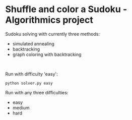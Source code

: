 # Shuffle and color a Sudoku - Algorithmics project


Sudoku solving with currently three methods:

- simulated annealing
- backtracking
- graph coloring with backtracking

<br/>

Run with difficulty 'easy':

`python solver.py easy`

Run with any three difficulties:
- easy
- medium
- hard
